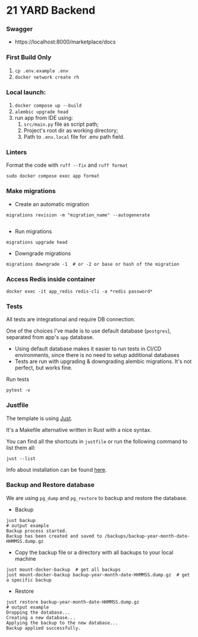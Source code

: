 # 21 YARD Backend


### Swagger
* https://localhost:8000/marketplace/docs

### First Build Only
1. `cp .env.example .env`
2. `docker network create rh`

### Local launch:
1. `docker compose up --build`
2. `alembic upgrade head`
3. run app from IDE using:
   1) `src/main.py` file as script path;
   2) Project's root dir as working directory;
   3) Path to `.env.local` file for .env path field.

### Linters
Format the code with `ruff --fix` and `ruff format`
```shell
sudo docker compose exec app format
```

### Make migrations
- Create an automatic migration
```shell
migrations revision -m "migration_name" --autogenerate


```
- Run migrations
```shell
migrations upgrade head
```
- Downgrade migrations
```shell
migrations downgrade -1  # or -2 or base or hash of the migration
```

### Access Redis inside container
```shell
docker exec -it app_redis redis-cli -a *redis password*
```

### Tests
All tests are integrational and require DB connection. 

One of the choices I've made is to use default database (`postgres`), separated from app's `app` database.
- Using default database makes it easier to run tests in CI/CD environments, since there is no need to setup additional databases
- Tests are run with upgrading & downgrading alembic migrations. It's not perfect, but works fine. 

Run tests
```shell
pytest -v
```
### Justfile
The template is using [Just](https://github.com/casey/just). 

It's a Makefile alternative written in Rust with a nice syntax.

You can find all the shortcuts in `justfile` or run the following command to list them all:
```shell
just --list
```
Info about installation can be found [here](https://github.com/casey/just#packages).
### Backup and Restore database
We are using `pg_dump` and `pg_restore` to backup and restore the database.
- Backup
```shell
just backup
# output example
Backup process started.
Backup has been created and saved to /backups/backup-year-month-date-HHMMSS.dump.gz
```

- Copy the backup file or a directory with all backups to your local machine
```shell
just mount-docker-backup  # get all backups
just mount-docker-backup backup-year-month-date-HHMMSS.dump.gz  # get a specific backup
```
- Restore
```shell
just restore backup-year-month-date-HHMMSS.dump.gz
# output example
Dropping the database...
Creating a new database...
Applying the backup to the new database...
Backup applied successfully.
```
